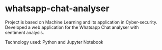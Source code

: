 # whatsapp-chat-analyser
Project is based on Machine Learning and its application in Cyber-security. Developed a web application for the Whatsapp Chat analyser with sentiment analysis.

Technology used: Python and Jupyter Notebook
